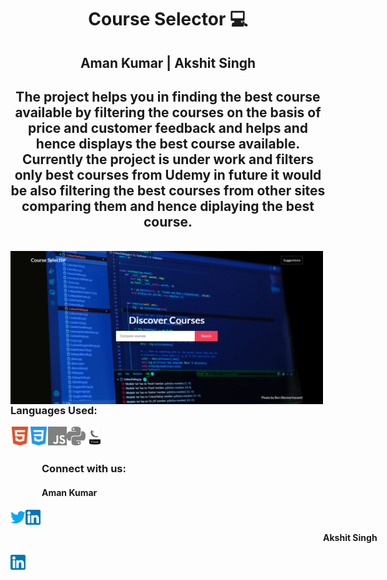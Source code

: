 <h1 align="center">Course Selector 💻</h1>
<h2 align="center">Aman Kumar | Akshit Singh</h2>
<h2 align="center">The project helps you in finding the best course available by filtering the courses on the basis of price and customer feedback and helps and hence displays the best course available.
  <br>
Currently the project is under work and filters only best courses from Udemy in future it would be also filtering the best courses from other sites comparing them and hence diplaying the best course.</h2>
<br>
  <img align="left" alt="image" src="https://github.com/amankumar11/Course-Selector/blob/main/Media/csdemo.PNG" width="500"> 


<h3>Languages Used: </h3>

<img align="left" title="HTML5" alt="HTML5" width="30px" src="./Media/html5_coloured.png" />
<img align="left" title="CSS3" alt="CSS3" width="30px" src="./Media/css3_coloured.png" />
<img align="left" title="Javascript" alt="Javascript" width="30px" src="./Media/javascript.svg" />
<img align="left" title="Python" alt="Python" height="30px" src="./Media/python.svg" />
<img align="left" title="Flask" alt="Flask" width="30px" src="./Media/flask.png" />
 


<br>
<br>
<h3 style="left: 50px; position:relative;">Connect with us:</h3>
<h4 style="left: 50px; position:relative;">Aman Kumar</h4>
<a href="https://twitter.com/aman_kumar11"><img align="left" title="Twitter - Aman Kumar" alt="Twitter" height="24px" src="./Media/twitter_coloured.png" /></a>
<a href="https://www.linkedin.com/in/amankumarrr/"><img align="left" title="LinkedIn - Aman Kumar" alt="LinkedIn" height="24px" src="./Media/linkedin_coloured.png" /></a>
<br>
<h4 style="left: 500px; position:relative;">Akshit Singh</h4>
<a href="https://www.linkedin.com/in/akshit-singh-865350137/"><img align="left" title="LinkedIn - Akshit Singh" alt="LinkedIn" height="24px" src="./Media/linkedin_coloured.png" /></a>


